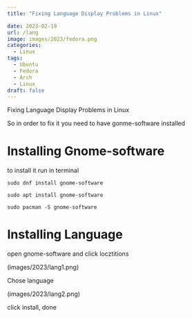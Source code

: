 ```yaml
---
title: "Fixing Language Display Problems in Linux"

date: 2023-02-19
url: /lang
image: images/2023/fedora.png
categories:
  - Linux
tags:
  - Ubuntu
  - Fedora
  - Arch
  - Linux
draft: false
---
```


Fixing Language Display Problems in Linux


So in order to fix it you need to have gonme-software installed


# Installing Gnome-software


to install it run in terminal


`sudo dnf install gnome-software`


`sudo apt install gnome-software`


`sudo pacman -S gnome-software`


# Installing Language


open gnome-software and click locztitions


(images/2023/lang1.png)


Chose language


(images/2023/lang2.png)


click install, done